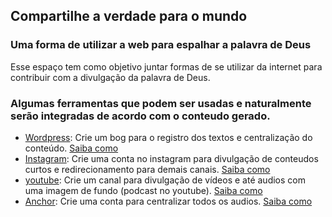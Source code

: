 ## Compartilhe a verdade para o mundo

### Uma forma de utilizar a web para espalhar a palavra de Deus

Esse espaço tem como objetivo juntar formas de se utilizar da internet para contribuir com a divulgação da palavra de Deus.

### Algumas ferramentas que podem ser usadas e naturalmente serão integradas de acordo com o conteudo gerado.
- [Wordpress](https://wordpress.com/home/jonatasemidio.wordpress.com): Crie um bog para o registro dos textos e centralização do conteúdo. [Saiba como](https://github.com/jonatasemidio/venhaoteureino/blob/gh-pages/wordpress-howto)
- [Instagram](https://www.instagram.com/): Crie uma conta no instagram para divulgação de conteudos curtos e redirecionamento para demais canais. [Saiba como](https://github.com/jonatasemidio/venhaoteureino/blob/gh-pages/instagram-howto)
- [youtube](https://www.youtube.com/): Crie um canal para divulgação de vídeos e até audios com uma imagem de fundo (podcast no youtube). [Saiba como](https://github.com/jonatasemidio/venhaoteureino/blob/gh-pages/youtube-howto)
- [Anchor](https://anchor.fm/): Crie uma conta para centralizar todos os audios. [Saiba como](https://github.com/jonatasemidio/venhaoteureino/blob/gh-pages/anchor-howto)
